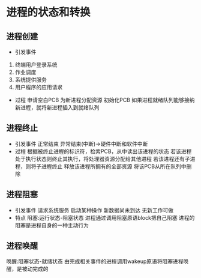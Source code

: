 # 进程的状态和转换

## 进程创建
- 引发事件
1. 终端用户登录系统
2. 作业调度
3. 系统提供服务
4. 用户程序的应用请求

- 过程
申请空白PCB
为新进程分配资源
初始化PCB
如果进程就绪队列能够接纳新进程，就将新进程插入到就绪队列
## 进程终止
- 引发事件
正常结束
异常结束(中断)->硬件中断和软件中断
- 过程
根据被终止进程的标识符，检索PCB，从中读出该进程的状态
若该进程处于执行状态则终止其执行，将处理器资源分配给其他进程
若该进程还有子进程，则将子进程终止
释放该进程所拥有的全部资源
将该PCB从所在队列中删除

## 进程阻塞
- 引发事件
请求系统服务
启动某种操作
新数据尚未到达
无新工作可做
- 特点
阻塞:运行状态-阻塞状态
进程通过调用阻塞原语block把自己阻塞
进程的阻塞是进程自身的一种主动行为

## 进程唤醒
唤醒:阻塞状态-就绪状态
由完成相关事件的进程调用wakeup原语将阻塞进程唤醒，是被动完成的



